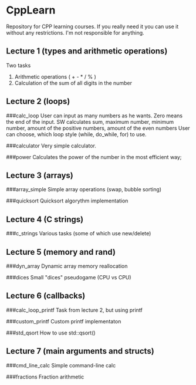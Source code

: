 # CppLearn
Repository for CPP learning courses. If you really need it you can use it without any restrictions. I'm not responsible for anything.

## Lecture 1 (types and arithmetic operations)
Two tasks

1. Arithmetic operations ( + - * / % )
2. Calculation of the sum of all digits in the number

## Lecture 2 (loops)

###calc_loop
User can input as many numbers as he wants. Zero means the end of the input.
SW calculates sum, maximum number, minimum number, amount of the positive numbers, amount of the even numbers
User can choose, which loop style (while, do_while, for) to use. 

###calculator
Very simple calculator.

###power
Calculates the power of the number in the most efficient way;

## Lecture 3 (arrays)
###array_simple
Simple array operations (swap, bubble sorting)

###quicksort
Quicksort algorythm implementation

## Lecture 4 (C strings)
###c_strings
Various tasks (some of which use new/delete)

## Lecture 5 (memory and rand)
###dyn_array
Dynamic array memory reallocation

###dices
Small "dices" pseudogame (CPU vs CPU)

## Lecture 6 (callbacks)
###calc_loop_printf
Task from lecture 2, but using printf

###custom_printf
Custom printf implementaton

###std_qsort
How to use std::qsort()

## Lecture 7 (main arguments and structs)
###cmd_line_calc
Simple command-line calc

###fractions
Fraction arithmetic